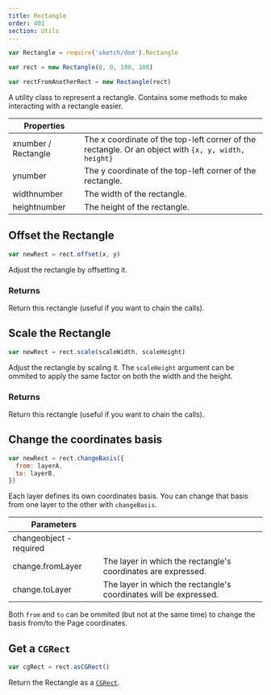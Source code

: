 ```yaml
---
title: Rectangle
order: 401
section: Utils
---
```


```javascript
var Rectangle = require('sketch/dom').Rectangle
```

```javascript
var rect = new Rectangle(0, 0, 100, 100)

var rectFromAnotherRect = new Rectangle(rect)
```

A utility class to represent a rectangle. Contains some methods to make interacting with a rectangle easier.

| Properties                                        |                                                                                                     |
| ------------------------------------------------- | --------------------------------------------------------------------------------------------------- |
| x<span class="arg-type">number / Rectangle</span> | The x coordinate of the top-left corner of the rectangle. Or an object with `{x, y, width, height}` |
| y<span class="arg-type">number</span>             | The y coordinate of the top-left corner of the rectangle.                                           |
| width<span class="arg-type">number</span>         | The width of the rectangle.                                                                         |
| height<span class="arg-type">number</span>        | The height of the rectangle.                                                                        |

## Offset the Rectangle

```javascript
var newRect = rect.offset(x, y)
```

Adjust the rectangle by offsetting it.

### Returns

Return this rectangle (useful if you want to chain the calls).

## Scale the Rectangle

```javascript
var newRect = rect.scale(scaleWidth, scaleHeight)
```

Adjust the rectangle by scaling it. The `scaleHeight` argument can be ommited to apply the same factor on both the width and the height.

### Returns

Return this rectangle (useful if you want to chain the calls).

## Change the coordinates basis

```javascript
var newRect = rect.changeBasis({
  from: layerA,
  to: layerB,
})
```

Each layer defines its own coordinates basis. You can change that basis from one layer to the other with `changeBasis`.

| Parameters                                            |                                                                   |
| ----------------------------------------------------- | ----------------------------------------------------------------- |
| change<span class="arg-type">object - required</span> |                                                                   |
| change.from<span class="arg-type">Layer</span>        | The layer in which the rectangle's coordinates are expressed.     |
| change.to<span class="arg-type">Layer</span>          | The layer in which the rectangle's coordinates will be expressed. |

Both `from` and `to` can be ommited (but not at the same time) to change the basis from/to the Page coordinates.

## Get a `CGRect`

```javascript
var cgRect = rect.asCGRect()
```

Return the Rectangle as a [`CGRect`](https://developer.apple.com/documentation/coregraphics/cgrect?language=objc).
